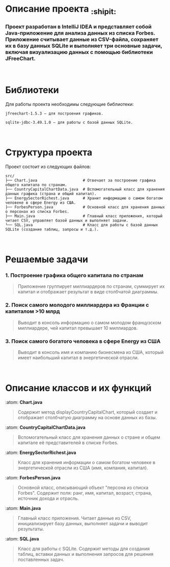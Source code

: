 
# Описание проекта <sub> :shipit: </sub> 

### Проект разработан в IntelliJ IDEA и представляет собой Java-приложение для анализа данных из списка Forbes. Приложение считывает данные из CSV-файла, сохраняет их в базу данных SQLite и выполняет три основные задачи, включая визуализацию данных с помощью библиотеки JFreeChart.
<br/>  

# Библиотеки

Для работы проекта необходимы следующие библиотеки:
```
jfreechart-1.5.3 — для построения графиков.

sqlite-jdbc-3.49.1.0 — для работы с базой данных SQLite.
```
<br/>  

# Структура проекта

Проект состоит из следующих файлов: 
```
src/
├── Chart.java                    # Отвечает за построение графика общего капитала по странам.
├── CountryCapitalChartData.java  # Вспомогательный класс для хранения данных графика (страна и общий капитал).
├── EnergySectorRichest.java      # Хранит информацию о самом богатом человеке в сфере Energy из США.
├── ForbesPerson.java             # Основной класс для хранения данных о персонах из списка Forbes.
├── Main.java                     # Главный класс приложения, который читает CSV, управляет базой данных и выполняет задачи.
└── SQL.java                      # Класс для работы с базой данных SQLite (создание таблиц, запросы и т.д.).
```
<br/>  

# Решаемые задачи

### 1. Построение графика общего капитала по странам
>Приложение группирует миллиардеров по странам, суммирует их капитал и отображает результат в виде столбчатой диаграммы.

### 2. Поиск самого молодого миллиардера из Франции с капиталом >10 млрд
>Выводит в консоль информацию о самом молодом французском миллиардере, чей капитал превышает 10 миллиардов.

### 3. Поиск самого богатого человека в сфере Energy из США
>Выводит в консоль имя и компанию бизнесмена из США, который имеет наибольший капитал в энергетической отрасли.
<br/>  

# Описание классов и их функций

:atom: **Chart.java** 
>Содержит метод displayCountryCapitalChart, который создает и отображает столбчатую диаграмму на основе данных из базы.

:atom: **CountryCapitalChartData.java**
>Вспомогательный класс для хранения данных о стране и общем капитале её представителей в списке Forbes.

:atom: **EnergySectorRichest.java**
>Класс для хранения информации о самом богатом человеке в энергетической отрасли из США (имя, компания, капитал).

:atom: **ForbesPerson.java**
>Основной класс, описывающий объект "персона из списка Forbes". Содержит поля: ранг, имя, капитал, возраст, страна, источник дохода и отрасль.

:atom: **Main.java**
>Главный класс приложения. Читает данные из CSV, инициализирует базу данных, выполняет задачи и выводит результаты.

:atom: **SQL.java**
>Класс для работы с SQLite. Содержит методы для создания таблиц, вставки данных и выполнения запросов для решения поставленных задач.


